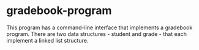 # gradebook-program
This program has a command-line interface that implements a gradebook program. There are two data structures - student and grade - that each implement a linked list structure. 

